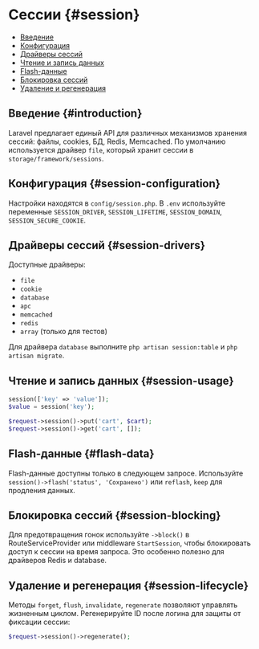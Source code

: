 # Сессии {#session}

- [Введение](#introduction)
- [Конфигурация](#session-configuration)
- [Драйверы сессий](#session-drivers)
- [Чтение и запись данных](#session-usage)
- [Flash-данные](#flash-data)
- [Блокировка сессий](#session-blocking)
- [Удаление и регенерация](#session-lifecycle)

## Введение {#introduction}

Laravel предлагает единый API для различных механизмов хранения сессий: файлы, cookies, БД, Redis, Memcached. По умолчанию
используется драйвер `file`, который хранит сессии в `storage/framework/sessions`.

## Конфигурация {#session-configuration}

Настройки находятся в `config/session.php`. В `.env` используйте переменные `SESSION_DRIVER`, `SESSION_LIFETIME`, `SESSION_DOMAIN`,
`SESSION_SECURE_COOKIE`.

## Драйверы сессий {#session-drivers}

Доступные драйверы:

- `file`
- `cookie`
- `database`
- `apc`
- `memcached`
- `redis`
- `array` (только для тестов)

Для драйвера `database` выполните `php artisan session:table` и `php artisan migrate`.

## Чтение и запись данных {#session-usage}

```php
session(['key' => 'value']);
$value = session('key');

$request->session()->put('cart', $cart);
$request->session()->get('cart', []);
```

## Flash-данные {#flash-data}

Flash-данные доступны только в следующем запросе. Используйте `session()->flash('status', 'Сохранено')` или `reflash`, `keep` для
продления данных.

## Блокировка сессий {#session-blocking}

Для предотвращения гонок используйте `->block()` в RouteServiceProvider или middleware `StartSession`, чтобы блокировать доступ к
сессии на время запроса. Это особенно полезно для драйверов Redis и database.

## Удаление и регенерация {#session-lifecycle}

Методы `forget`, `flush`, `invalidate`, `regenerate` позволяют управлять жизненным циклом. Регенерируйте ID после логина для
защиты от фиксации сессии:

```php
$request->session()->regenerate();
```
